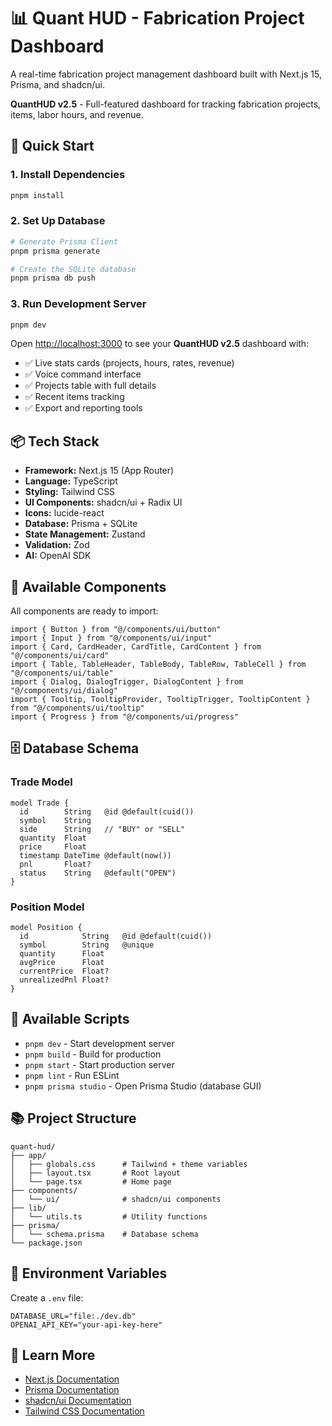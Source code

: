 # 📊 Quant HUD - Fabrication Project Dashboard

A real-time fabrication project management dashboard built with Next.js 15, Prisma, and shadcn/ui.

**QuantHUD v2.5** - Full-featured dashboard for tracking fabrication projects, items, labor hours, and revenue.

## 🚀 Quick Start

### 1. Install Dependencies
```bash
pnpm install
```

### 2. Set Up Database
```bash
# Generate Prisma Client
pnpm prisma generate

# Create the SQLite database
pnpm prisma db push
```

### 3. Run Development Server
```bash
pnpm dev
```

Open [http://localhost:3000](http://localhost:3000) to see your **QuantHUD v2.5** dashboard with:
- ✅ Live stats cards (projects, hours, rates, revenue)
- ✅ Voice command interface
- ✅ Projects table with full details
- ✅ Recent items tracking
- ✅ Export and reporting tools

## 📦 Tech Stack

- **Framework:** Next.js 15 (App Router)
- **Language:** TypeScript
- **Styling:** Tailwind CSS
- **UI Components:** shadcn/ui + Radix UI
- **Icons:** lucide-react
- **Database:** Prisma + SQLite
- **State Management:** Zustand
- **Validation:** Zod
- **AI:** OpenAI SDK

## 🎨 Available Components

All components are ready to import:

```tsx
import { Button } from "@/components/ui/button"
import { Input } from "@/components/ui/input"
import { Card, CardHeader, CardTitle, CardContent } from "@/components/ui/card"
import { Table, TableHeader, TableBody, TableRow, TableCell } from "@/components/ui/table"
import { Dialog, DialogTrigger, DialogContent } from "@/components/ui/dialog"
import { Tooltip, TooltipProvider, TooltipTrigger, TooltipContent } from "@/components/ui/tooltip"
import { Progress } from "@/components/ui/progress"
```

## 🗄️ Database Schema

### Trade Model
```prisma
model Trade {
  id        String   @id @default(cuid())
  symbol    String
  side      String   // "BUY" or "SELL"
  quantity  Float
  price     Float
  timestamp DateTime @default(now())
  pnl       Float?
  status    String   @default("OPEN")
}
```

### Position Model
```prisma
model Position {
  id            String   @id @default(cuid())
  symbol        String   @unique
  quantity      Float
  avgPrice      Float
  currentPrice  Float?
  unrealizedPnl Float?
}
```

## 📝 Available Scripts

- `pnpm dev` - Start development server
- `pnpm build` - Build for production
- `pnpm start` - Start production server
- `pnpm lint` - Run ESLint
- `pnpm prisma studio` - Open Prisma Studio (database GUI)

## 📚 Project Structure

```
quant-hud/
├── app/
│   ├── globals.css      # Tailwind + theme variables
│   ├── layout.tsx       # Root layout
│   └── page.tsx         # Home page
├── components/
│   └── ui/              # shadcn/ui components
├── lib/
│   └── utils.ts         # Utility functions
├── prisma/
│   └── schema.prisma    # Database schema
└── package.json
```

## 🔧 Environment Variables

Create a `.env` file:

```env
DATABASE_URL="file:./dev.db"
OPENAI_API_KEY="your-api-key-here"
```

## 📖 Learn More

- [Next.js Documentation](https://nextjs.org/docs)
- [Prisma Documentation](https://www.prisma.io/docs)
- [shadcn/ui Documentation](https://ui.shadcn.com)
- [Tailwind CSS Documentation](https://tailwindcss.com/docs)
